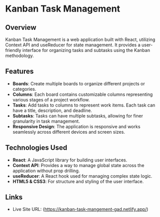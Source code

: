 # Kanban Task Management

## Overview
Kanban Task Management is a web application built with React, utilizing Context API and useReducer for state management. It provides a user-friendly interface for organizing tasks and subtasks using the Kanban methodology.

## Features
- **Boards**: Create multiple boards to organize different projects or categories.
- **Columns**: Each board contains customizable columns representing various stages of a project workflow.
- **Tasks**: Add tasks to columns to represent work items. Each task can have a title, description, and deadline.
- **Subtasks**: Tasks can have multiple subtasks, allowing for finer granularity in task management.
- **Responsive Design**: The application is responsive and works seamlessly across different devices and screen sizes.

## Technologies Used
- **React**: A JavaScript library for building user interfaces.
- **Context API**: Provides a way to manage global state across the application without prop drilling.
- **useReducer**: A React hook used for managing complex state logic.
- **HTML5 & CSS3**: For structure and styling of the user interface.
  
## Links
- Live Site URL: (https://kanban-task-mangement-gad.netlify.app/)
